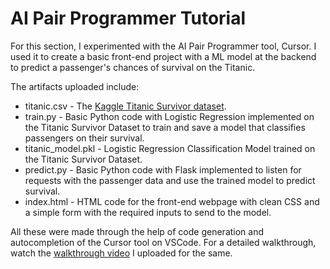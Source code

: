 # AI Pair Programmer Tutorial

For this section, I experimented with the AI Pair Programmer tool, Cursor. I used it to create a basic front-end project with a ML model at 
the backend to predict a passenger's chances of survival on the Titanic.

The artifacts uploaded include:
* titanic.csv - The [Kaggle Titanic Survivor dataset](https://www.kaggle.com/competitions/titanic/data).
* train.py - Basic Python code with Logistic Regression implemented on the Titanic Survivor Dataset to train and save a model that classifies
   passengers on their survival.
* titanic_model.pkl - Logistic Regression Classification Model trained on the Titanic Survivor Dataset.
* predict.py - Basic Python code with Flask implemented to listen for requests with the passenger data and use the trained model to predict survival.
* index.html - HTML code for the front-end webpage with clean CSS and a simple form with the required inputs to send to the model.

All these were made through the help of code generation and autocompletion of the Cursor tool on VSCode. For a detailed walkthrough, 
watch the [walkthrough video](https://youtu.be/bXqcCyEY-ns) I uploaded for the same.
